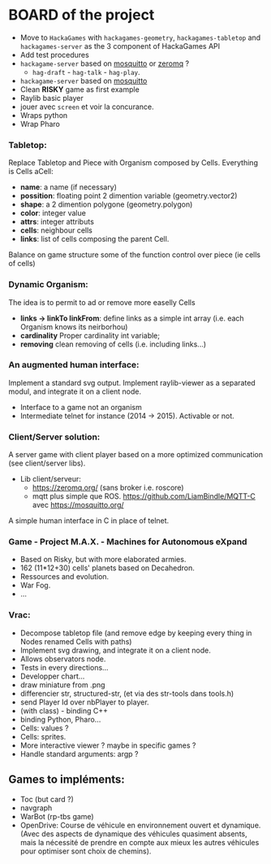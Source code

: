 # BOARD of the project

- Move to `HackaGames` with `hackagames-geometry`, `hackagames-tabletop` and `hackagames-server` as the 3 component of HackaGames API
- Add test procedures
- `hackagame-server` based on [mosquitto](https://mosquitto.org/) or [zeromq](http://czmq.zeromq.org/) ?
   * `hag-draft` - `hag-talk` - `hag-play`.
- `hackagame-server` based on [mosquitto](https://mosquitto.org/)
- Clean **RISKY** game as first example
- Raylib basic player
- jouer avec `screen` et voir la concurance.
- Wraps python
- Wrap Pharo

### Tabletop:

Replace Tabletop and Piece with Organism composed by Cells. Everything is Cells
aCell:

- **name**: a name (if necessary)
- **possition**: floating point 2 dimention variable (geometry.vector2)
- **shape**: a 2 dimention polygone (geometry.polygon)
- **color**: integer value
- **attrs**: integer attributs
- **cells**: neighbour cells
- **links**: list of cells composing the parent Cell.

Balance on game structure some of the function control over piece (ie cells of cells)

### Dynamic Organism:

The idea is to permit to ad or remove more easelly Cells

- **links -> linkTo linkFrom**: define links as a simple int array (i.e. each Organism knows its neirborhou)
- **cardinality** Proper cardinality int variable;
- **removing** clean removing of cells (i.e. including links...)


### An augmented human interface:

Implement a standard svg output.
Implement raylib-viewer as a separated modul, and integrate it on a client node.

- Interface to a game not an organism
- Intermediate telnet for instance (2014 -> 2015). Activable or not.

### Client/Server solution:

A server game with client player based on a more optimized communication (see client/server libs).

- Lib client/serveur:
	* https://zeromq.org/ (sans broker i.e. roscore)
	* mqtt plus simple que ROS. https://github.com/LiamBindle/MQTT-C avec https://mosquitto.org/

A simple human interface in C in place of telnet. 

### Game - Project  M.A.X. - Machines for Autonomous eXpand

- Based on Risky, but with more elaborated armies.
- 162 (11*12+30) cells' planets based on Decahedron.
- Ressources and evolution.
- War Fog.
- ...

### Vrac:

- Decompose tabletop file (and remove edge by keeping every thing in Nodes renamed Cells with paths)
- Implement svg drawing, and integrate it on a client node.
- Allows observators node.
- Tests in every directions...
- Developper chart...
- draw miniature from .png
- differencier str, structured-str, (et via des str-tools dans tools.h)
- send Player Id over nbPlayer to player.
- (with class) - binding C++
- binding Python, Pharo...
- Cells: values ?
- Cells: sprites.
- More interactive viewer ? maybe in specific games ?
- Handle standard arguments: argp ?

## Games to impléments:

- Toc (but card ?)
- navgraph
- WarBot (rp-tbs game)
- OpenDrive: Course de véhicule en environnement ouvert et dynamique. (Avec des aspects de dynamique des véhicules quasiment absents, mais la nécessité de prendre en compte aux mieux les autres véhicules pour optimiser sont choix de chemins).

